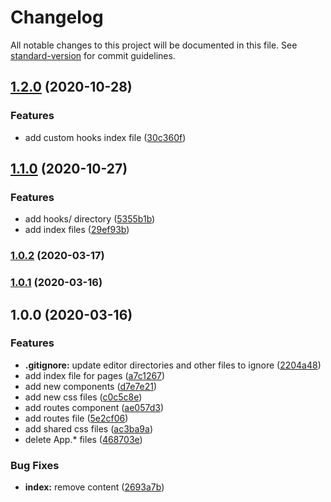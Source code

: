 # Changelog

All notable changes to this project will be documented in this file. See [standard-version](https://github.com/conventional-changelog/standard-version) for commit guidelines.

## [1.2.0](https://github.com/SandroMiguel/react-sceleto/compare/v1.1.0...v1.2.0) (2020-10-28)


### Features

* add custom hooks index file ([30c360f](https://github.com/SandroMiguel/react-sceleto/commit/30c360f3f428d0019d5eb7ccb90fb432419b6cc4))

## [1.1.0](https://github.com/SandroMiguel/react-sceleto/compare/v1.0.2...v1.1.0) (2020-10-27)


### Features

* add hooks/ directory ([5355b1b](https://github.com/SandroMiguel/react-sceleto/commit/5355b1b220770ed668739d077329501ccd66a562))
* add index files ([29ef93b](https://github.com/SandroMiguel/react-sceleto/commit/29ef93b7100ad453f7339f2a9a5c5b2f2d3c88f2))

### [1.0.2](https://github.com/SandroMiguel/react-sceleto/compare/v1.0.1...v1.0.2) (2020-03-17)

### [1.0.1](https://github.com/SandroMiguel/react-sceleto/compare/v1.0.0...v1.0.1) (2020-03-16)

## 1.0.0 (2020-03-16)


### Features

* **.gitignore:** update editor directories and other files to ignore ([2204a48](https://github.com/SandroMiguel/react-sceleto/commit/2204a4823d70f923b6534c39da5c666592e8cb54))
* add index file for pages ([a7c1267](https://github.com/SandroMiguel/react-sceleto/commit/a7c12671a5357847b8c2b3223563fda6e349ae76))
* add new components ([d7e7e21](https://github.com/SandroMiguel/react-sceleto/commit/d7e7e21e7e0bd767976325dc2a4d07e8b8e07767))
* add new css files ([c0c5c8e](https://github.com/SandroMiguel/react-sceleto/commit/c0c5c8ede02083c8f826a77505794848eeba813b))
* add routes component ([ae057d3](https://github.com/SandroMiguel/react-sceleto/commit/ae057d3bdd9a723585b362172dd74871d9268753))
* add routes file ([5e2cf06](https://github.com/SandroMiguel/react-sceleto/commit/5e2cf067e0c81d0213770b5965b3ef952916ecdd))
* add shared css files ([ac3ba9a](https://github.com/SandroMiguel/react-sceleto/commit/ac3ba9a45c0ff91f0fdfd06fca32eb0e2080ce94))
* delete App.* files ([468703e](https://github.com/SandroMiguel/react-sceleto/commit/468703ed1d76001e9194dc7daed53883780080d0))


### Bug Fixes

* **index:** remove content ([2693a7b](https://github.com/SandroMiguel/react-sceleto/commit/2693a7bb007c6d67886c1728e11f1b84c4bca169))
